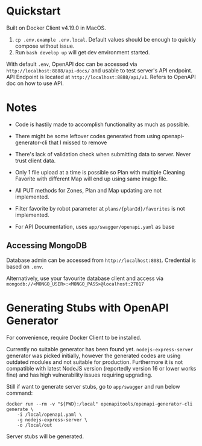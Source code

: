 
# Quickstart

Built on Docker Client v4.19.0 in MacOS.

1. `cp .env.example .env.local`. Default values should be enough to quickly compose without issue.
2. Run `bash develop up` will get dev environment started.

With default `.env`, OpenAPI doc can be accessed via `http://localhost:8888/api-docs/` and usable to test server's API endpoint. API Endpoint is located at `http://localhost:8888/api/v1`. Refers to OpenAPI doc on how to use API.

# Notes

- Code is hastily made to accomplish functionality as much as possible.

- There might be some leftover codes generated from using openapi-generator-cli that I missed to remove

- There's lack of validation check when submitting data to server. Never trust client data.

- Only 1 file upload at a time is possible so Plan with multiple Cleaning Favorite with different Map will end up using same image file.

- All PUT methods for Zones, Plan and Map updating are not implemented.

- Filter favorite by robot parameter at `plans/{planId}/favorites` is not implemented.

- For API Documentation, uses `app/swagger/openapi.yaml` as base

## Accessing MongoDB

Database admin can be accessed from `http://localhost:8081`. Credential is based on `.env`.

Alternatively, use your favourite database client and access via `mongodb://<MONGO_USER>:<MONGO_PASS>@localhost:27017`

# Generating Stubs with OpenAPI Generator

For convenience, require Docker Client to be installed.

Currently no suitable generator has been found yet. `nodejs-express-server` generator was picked initially, however the generated codes are using outdated modules and not suitable for production. Furthermore it is not compatible with latest NodeJS version (reportedly version 16 or lower works fine) and has high vulnerability issues requiring upgrading.

Still if want to generate server stubs, go to `app/swagger` and run below command:
```
docker run --rm -v "${PWD}:/local" openapitools/openapi-generator-cli generate \
    -i /local/openapi.yaml \
    -g nodejs-express-server \
    -o /local/out
```

Server stubs will be generated.